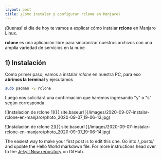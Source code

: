 ```yaml
---
layout: post
title: ¿Cómo instalar y configurar rclone en Manjaro?
---
```


¡Buenas! el día de hoy te vamos a explicar cómo instalar **rclone** en Manjaro Linux.

**rclone** es una aplicación libre para sincronizar nuestros archivos con una amplia variedad de servicios en la nube

## 1) Instalación

Como primer paso, vamos a instalar *rclone* en nuestra PC, para eso **abrimos la terminal** y ejecutamos

``` bash
sudo pacman -S rclone
```

Luego nos solicitará una confirmación que haremos ingresando "y" o "s" según corresponda

![Instalación de rclone 1]({{ site.baseurl }}/images/2020-09-07-instalar-rclone-en-manjaro/photo_2020-09-07_19-06-13.jpg)

![Instalación de rclone 2]({{ site.baseurl }}/images/2020-09-07-instalar-rclone-en-manjaro/photo_2020-09-07_19-06-14.jpg)


The easiest way to make your first post is to edit this one. Go into /_posts/ and update the Hello World markdown file. For more instructions head over to the [Jekyll Now repository](https://github.com/barryclark/jekyll-now) on GitHub.

